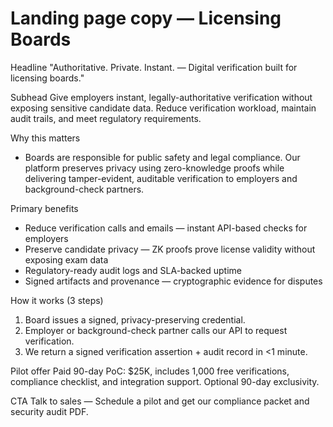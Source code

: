 # Landing page copy — Licensing Boards

Headline
"Authoritative. Private. Instant. — Digital verification built for licensing boards."

Subhead
Give employers instant, legally-authoritative verification without exposing sensitive candidate data. Reduce verification workload, maintain audit trails, and meet regulatory requirements.

Why this matters

- Boards are responsible for public safety and legal compliance. Our platform preserves privacy using zero-knowledge proofs while delivering tamper-evident, auditable verification to employers and background-check partners.

Primary benefits

- Reduce verification calls and emails — instant API-based checks for employers
- Preserve candidate privacy — ZK proofs prove license validity without exposing exam data
- Regulatory-ready audit logs and SLA-backed uptime
- Signed artifacts and provenance — cryptographic evidence for disputes

How it works (3 steps)

1. Board issues a signed, privacy-preserving credential.
2. Employer or background-check partner calls our API to request verification.
3. We return a signed verification assertion + audit record in <1 minute.

Pilot offer
Paid 90-day PoC: $25K, includes 1,000 free verifications, compliance checklist, and integration support. Optional 90-day exclusivity.

CTA
Talk to sales — Schedule a pilot and get our compliance packet and security audit PDF.
